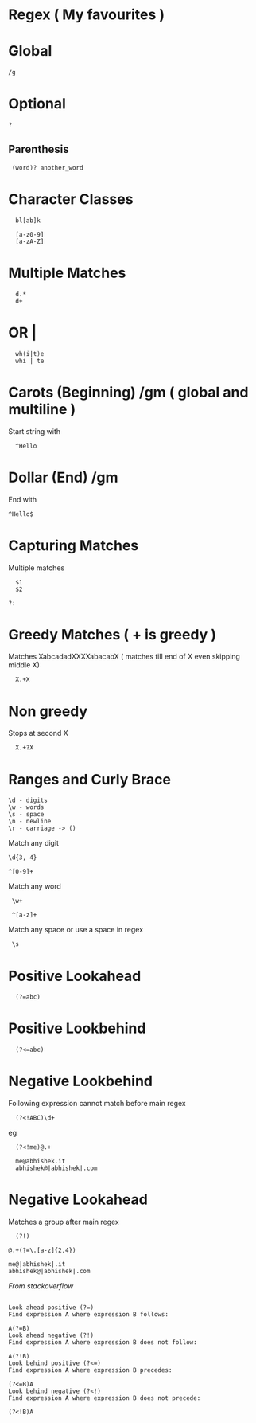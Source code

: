 # Regex ( My favourites )


# Global 

```
/g
```


# Optional

```
?
```

## Parenthesis

```
 (word)? another_word
```


# Character Classes

```
  bl[ab]k
```

```
  [a-z0-9]
  [a-zA-Z]
```

# Multiple Matches
```
  d.*
  d+
```

# OR |
```
  wh(i|t)e
  whi | te
```

# Carots (Beginning) /gm ( global and multiline )

Start string with
```
  ^Hello
```

# Dollar (End) /gm
End with

```
^Hello$
```

# Capturing Matches

Multiple matches

```
  $1
  $2
```

```
?:
```

# Greedy Matches ( + is greedy )

Matches XabcadadXXXXabacabX ( matches till end of X even skipping middle X)
```
  X.+X
```

# Non greedy
Stops at second X 
```
  X.+?X
```


# Ranges and Curly Brace

```
\d - digits
\w - words
\s - space
\n - newline
\r - carriage -> ()
```

Match any digit

```
\d{3, 4}
```

```
^[0-9]+
```
 
 Match any word

 ```
  \w+

  ^[a-z]+
 ```


 Match any space or use a space in regex

 ```
  \s
 ```

# Positive Lookahead

```
  (?=abc)
```


# Positive Lookbehind

```
  (?<=abc)
```



# Negative Lookbehind

Following expression cannot match before main regex

```
  (?<!ABC)\d+
```

eg
```
  (?<!me)@.+

  me@abhishek.it
  abhishek@|abhishek|.com

```


# Negative Lookahead

Matches a group after main regex

```
  (?!)
```

```
@.+(?=\.[a-z]{2,4})

me@|abhishek|.it
abhishek@|abhishek|.com
```

*From stackoverflow*

```

Look ahead positive (?=)
Find expression A where expression B follows:

A(?=B)
Look ahead negative (?!)
Find expression A where expression B does not follow:

A(?!B)
Look behind positive (?<=)
Find expression A where expression B precedes:

(?<=B)A
Look behind negative (?<!)
Find expression A where expression B does not precede:

(?<!B)A

```